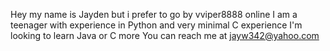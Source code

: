 Hey my name is Jayden but i prefer to go by vviper8888 online
I am a teenager with experience in Python and very minimal C experience
I'm looking to learn Java or C more
You can reach me at jayw342@yahoo.com

